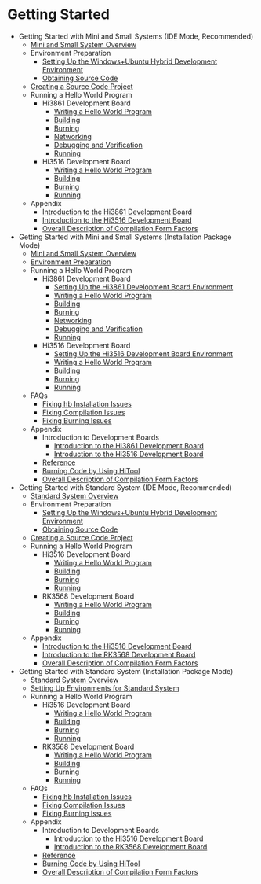 # Getting Started
- Getting Started with Mini and Small Systems (IDE Mode, Recommended)
    - [Mini and Small System Overview](quickstart-ide-lite-overview.md)
    - Environment Preparation
        - [Setting Up the Windows+Ubuntu Hybrid Development Environment](quickstart-ide-lite-env-setup-win-ubuntu.md)
        - [Obtaining Source Code](quickstart-ide-lite-sourcecode-acquire.md)
    - [Creating a Source Code Project](quickstart-ide-lite-create-project.md)
    - Running a Hello World Program
        - Hi3861 Development Board
            - [Writing a Hello World Program](quickstart-ide-lite-steps-hi3861-helloworld.md)
            - [Building](quickstart-ide-lite-steps-hi3861-building.md)
            - [Burning](quickstart-ide-lite-steps-hi3861-burn.md)
            - [Networking](quickstart-ide-lite-steps-hi3861-netconfig.md)
            - [Debugging and Verification](quickstart-ide-lite-steps-hi3861-debug.md)
            - [Running](quickstart-ide-lite-steps-hi3861-running.md)
        - Hi3516 Development Board
            - [Writing a Hello World Program](quickstart-ide-lite-steps-hi3516-helloworld.md)
            - [Building](quickstart-ide-lite-steps-hi3516-building.md)
            - [Burning](quickstart-ide-lite-steps-hi3516-burn.md)
            - [Running](quickstart-ide-lite-steps-hi3516-running.md)
    - Appendix
        - [Introduction to the Hi3861 Development Board](quickstart-ide-lite-introduction-hi3861.md)
        - [Introduction to the Hi3516 Development Board](quickstart-ide-lite-introduction-hi3516.md)
        - [Overall Description of Compilation Form Factors](quickstart-build.md)
- Getting Started with Mini and Small Systems (Installation Package Mode)
    - [Mini and Small System Overview](quickstart-lite-overview.md)
    - [Environment Preparation](quickstart-lite-env-setup.md)
    - Running a Hello World Program
        - Hi3861 Development Board
            - [Setting Up the Hi3861 Development Board Environment](quickstart-lite-steps-hi3861-setting.md)
            - [Writing a Hello World Program](quickstart-lite-steps-hi3861-helloworld.md)
            - [Building](quickstart-lite-steps-hi3861-building.md)
            - [Burning](quickstart-lite-steps-hi3861-burn.md)
            - [Networking](quickstart-lite-steps-hi3861-netconfig.md)
            - [Debugging and Verification](quickstart-lite-steps-hi3861-debug.md)
            - [Running](quickstart-lite-steps-hi3861-running.md)
        - Hi3516 Development Board
            - [Setting Up the Hi3516 Development Board Environment](quickstart-lite-steps-hi3516-setting.md)
            - [Writing a Hello World Program](quickstart-lite-steps-hi3516-helloworld.md)
            - [Building](quickstart-lite-steps-hi3516-building.md)
            - [Burning](quickstart-lite-steps-hi3516-burn.md)
            - [Running](quickstart-lite-steps-hi3516-running.md)
    - FAQs
        - [Fixing hb Installation Issues](quickstart-lite-faq-hb.md)
        - [Fixing Compilation Issues](quickstart-lite-faq-compose.md)
        - [Fixing Burning Issues](quickstart-lite-faq-burning.md)
    - Appendix
        - Introduction to Development Boards
            - [Introduction to the Hi3861 Development Board](quickstart-lite-introduction-hi3861.md)
            - [Introduction to the Hi3516 Development Board](quickstart-lite-introduction-hi3516.md)
        - [Reference](quickstart-lite-reference.md)
        - [Burning Code by Using HiTool](quickstart-lite-hitool.md)
        - [Overall Description of Compilation Form Factors](quickstart-build.md)
- Getting Started with Standard System (IDE Mode, Recommended)
    - [Standard System Overview](quickstart-ide-standard-overview.md)
    - Environment Preparation
        - [Setting Up the Windows+Ubuntu Hybrid Development Environment](quickstart-ide-standard-env-setup-win-ubuntu.md)
        - [Obtaining Source Code](quickstart-ide-standard-sourcecode-acquire.md)
    - [Creating a Source Code Project](quickstart-ide-standard-create-project.md)
    - Running a Hello World Program
        - Hi3516 Development Board
            - [Writing a Hello World Program](quickstart-ide-standard-running-hi3516-create.md)
            - [Building](quickstart-ide-standard-running-hi3516-build.md)
            - [Burning](quickstart-ide-standard-running-hi3516-burning.md)
            - [Running](quickstart-ide-standard-running-hi3516-running.md)
        - RK3568 Development Board
            - [Writing a Hello World Program](quickstart-ide-standard-running-rk3568-create.md)
            - [Building](quickstart-ide-standard-running-rk3568-build.md)
            - [Burning](quickstart-ide-standard-running-rk3568-burning.md)
            - [Running](quickstart-ide-standard-running-rk3568-running.md)
    - Appendix
        - [Introduction to the Hi3516 Development Board](quickstart-ide-standard-board-introduction-hi3516.md)
        - [Introduction to the RK3568 Development Board](quickstart-ide-standard-board-introduction-rk3568.md)
        - [Overall Description of Compilation Form Factors](quickstart-build.md)
- Getting Started with Standard System (Installation Package Mode)
    - [Standard System Overview](quickstart-standard-overview.md)
    - [Setting Up Environments for Standard System](quickstart-standard-env-setup.md)
    - Running a Hello World Program
        - Hi3516 Development Board
            - [Writing a Hello World Program](quickstart-std-3516-create.md)
            - [Building](quickstart-standard-running-hi3516-build.md)
            - [Burning](quickstart-standard-running-hi3516-burning.md)
            - [Running](quickstart-standard-running-hi3516-running.md)
        - RK3568 Development Board
            - [Writing a Hello World Program](quickstart-standard-running-rk3568-create.md)
            - [Building](quickstart-standard-running-rk3568-build.md)
            - [Burning](quickstart-standard-running-rk3568-burning.md)
            - [Running](quickstart-standard-running-rk3568-running.md)
    - FAQs
        - [Fixing hb Installation Issues](quickstart-standard-faq-hb.md)
        - [Fixing Compilation Issues](quickstart-standard-faq-compose.md)
        - [Fixing Burning Issues](quickstart-standard-faq-burning.md)
    - Appendix
        - Introduction to Development Boards
            - [Introduction to the Hi3516 Development Board](quickstart-standard-board-introduction-hi3516.md)
            - [Introduction to the RK3568 Development Board](quickstart-standard-board-introduction-rk3568.md)
        - [Reference](quickstart-standard-reference.md)
        - [Burning Code by Using HiTool](quickstart-standard-hitool.md)
        - [Overall Description of Compilation Form Factors](quickstart-build.md)
